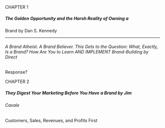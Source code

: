 CHAPTER 1

##### The Golden Opportunity and the Harsh Reality of Owning a
 Brand by Dan S. Kennedy


-----

###### A Brand Atheist. A Brand Believer. This Gets to the Question: What, Exactly, Is a Brand? How Are You to Learn AND IMPLEMENT Brand-Building by Direct
 Response?

CHAPTER 2

##### They Digest Your Marketing Before You Have a Brand by Jim

###### Cavale
 Customers, Sales, Revenues, and Profits First
